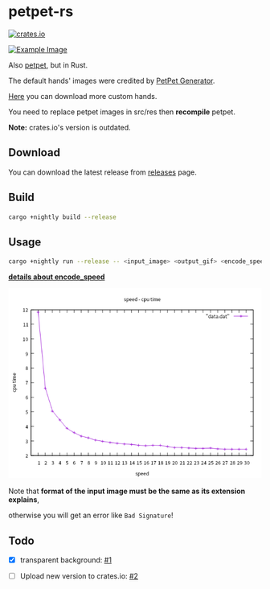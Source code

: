 # petpet-rs

[![crates.io](https://img.shields.io/crates/v/petpet.svg)](https://crates.io/crates/petpet)

[![Example Image](https://user-images.githubusercontent.com/34085039/129224045-41649633-7fb1-4bdf-85ce-eadfac183c3d.gif)](https://yande.re/post/show/304166)

Also [petpet](https://github.com/camprevail/pet-pet-gif/), but in Rust.

The default hands' images were credited by [PetPet Generator](https://benisland.neocities.org/petpet/).

[Here](https://github.com/poly000/awesome-petpet-hands) you can download more custom hands.

You need to replace petpet images in src/res then **recompile** petpet.

**Note:** crates.io's version is outdated.

## Download

You can download the latest release from [releases](https://github.com/poly000/petpet-rs/releases) page.

## Build

```bash
cargo +nightly build --release
```

## Usage

```bash
cargo +nightly run --release -- <input_image> <output_gif> <encode_speed>
```

**[details about encode_speed](https://doc.servo.org/color_quant/struct.NeuQuant.html#method.new)**

![more visual performance line chart](img/speed_to_cpu-time.png)

Note that **format of the input image must be the same as its extension explains**,

otherwise you will get an error like `Bad Signature`!

## Todo

- [x] transparent background: [#1](https://github.com/poly000/petpet-rs/issues/1)

- [ ] Upload new version to crates.io: [#2](https://github.com/poly000/petpet-rs/issues/2)
